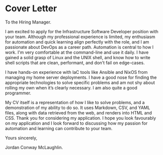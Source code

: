 # Cover Letter

To the Hiring Manager.

I am excited to apply for the Infrastructure Software Developer position with your team. Although my professional experience is limited, my enthusiasm for automation and quick learning align perfectly with the role, and I am passionate about DevOps as a career path.
Automation is central to how I work. I'm very comfortable at the command-line and use it daily. I have gained a solid grasp of Linux and the UNIX shell, and know how to write shell scripts that are clean, performant, and don’t fail on edge-cases.

I have hands-on experience with IaC tools like Ansible and NixOS from managing my home server deployments. I have a good nose for finding the appropriate technologies to solve specific problems and am not shy about rolling my own when it’s clearly necessary. I am also quite a good programmer.

My CV itself is a representation of how I like to solve problems, and a demonstration of my ability to do so. It uses Markdown, CSV, and YAML files, along with data retrieved from the web, and renders into HTML and CSS.
Thank you for considering my application. I hope you look favourably on my application and I look forward to discussing how my passion for automation and learning can contribute to your team.

Yours sincerely,

Jordan Conway McLaughlin.

